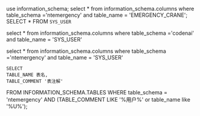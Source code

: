 use information_schema;
select * from information_schema.columns where table_schema ='ntemergency'  and table_name = 'EMERGENCY_CRANE';
SELECT * FROM `SYS_USER`   

 select * from information_schema.columns where table_schema ='codenai'  and table_name = 'SYS_USER'  
 
 
  select * from information_schema.columns where table_schema ='ntemergency'  and table_name = 'SYS_USER' 
	
	

	
	
	SELECT
	TABLE_NAME 表名,
	TABLE_COMMENT '表注解' 
FROM
	INFORMATION_SCHEMA.TABLES 
WHERE
	table_schema = 'ntemergency' 
	AND (TABLE_COMMENT LIKE '%用户%' or table_name like '%U%');